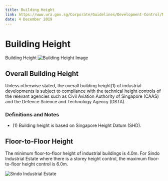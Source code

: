 ```yaml
---
title: Building Height
link: https://www.ura.gov.sg/Corporate/Guidelines/Development-Control/Non-Residential/B1/Building-Height
date: 4 December 2019
---
```


# Building Height

Building Height
![Building Height Image](https://www.ura.gov.sg/-/media/Corporate/Guidelines/Development-control/Industrial/B103_Building_Height.jpg?h=100%25&w=100%25)

## Overall Building Height

Unless otherwise stated, the overall building height(1) of industrial developments is subject to compliance with the technical height controls of the relevant agencies such as Civil Aviation Authority of Singapore (CAAS) and the Defence Science and Technology Agency (DSTA).

### Definitions and Notes

- (1) Building height is based on Singapore Height Datum (SHD).

## Floor-to-Floor Height

The minimum floor-to-floor height of industrial buildings is 4.0m. For Sindo Industrial Estate where there is a storey height control, the maximum floor-to-floor height control is 6.0m.

![Sindo Industrial Estate](https://www.ura.gov.sg/-/media/Corporate/Guidelines/Development-control/Industrial/Sindo-Industrial-Estate.png?h=100%25&w=100%25)
